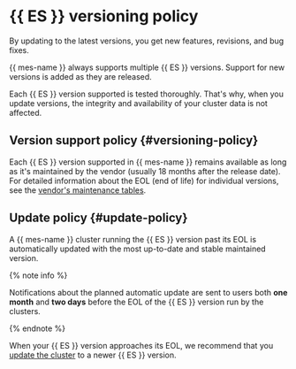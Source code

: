 # {{ ES }} versioning policy

By updating to the latest versions, you get new features, revisions, and bug fixes.

{{ mes-name }} always supports multiple {{ ES }} versions. Support for new versions is added as they are released.

Each {{ ES }} version supported is tested thoroughly. That's why, when you update versions, the integrity and availability of your cluster data is not affected.

## Version support policy {#versioning-policy}

Each {{ ES }} version supported in {{ mes-name }} remains available as long as it's maintained by the vendor (usually 18 months after the release date). For detailed information about the EOL (end of life) for individual versions, see the [vendor's maintenance tables](https://www.elastic.co/support/eol).

## Update policy {#update-policy}

A {{ mes-name }} cluster running the {{ ES }} version past its EOL is automatically updated with the most up-to-date and stable maintained version.

{% note info %}

Notifications about the planned automatic update are sent to users both **one month** and **two days** before the EOL of the {{ ES }} version run by the clusters.

{% endnote %}

When your {{ ES }} version approaches its EOL, we recommend that you [update the cluster](../operations/cluster-version-update.md#version-update) to a newer {{ ES }} version.
